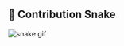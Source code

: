 ## 🐍 Contribution Snake

![snake gif](https://raw.githubusercontent.com/maanu111/maanu111/output/github-contribution-grid-snake.svg)

